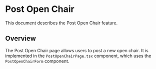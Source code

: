 # Post Open Chair

This document describes the Post Open Chair feature.

## Overview

The Post Open Chair page allows users to post a new open chair. It is implemented in the `PostOpenChairPage.tsx` component, which uses the `PostOpenChairForm` component.